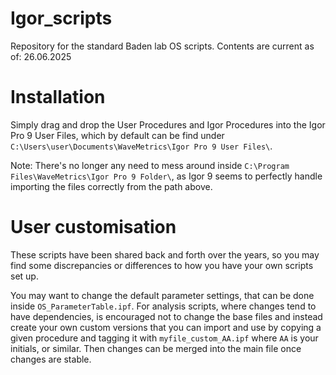 # Igor_scripts
Repository for the standard Baden lab OS scripts. Contents are current as of: 26.06.2025

# Installation
Simply drag and drop the User Procedures and Igor Procedures into the Igor Pro 9 User Files, which by default can be find under `C:\Users\user\Documents\WaveMetrics\Igor Pro 9 User Files\`. 

Note: There's no longer any need to mess around inside `C:\Program Files\WaveMetrics\Igor Pro 9 Folder\`, as Igor 9 seems to perfectly handle importing the files correctly from the path above. 

# User customisation
These scripts have been shared back and forth over the years, so you may find some discrepancies or differences to how you have your own scripts set up. 

You may want to change the default parameter settings, that can be done inside `OS_ParameterTable.ipf`. For analysis scripts, where changes tend to have dependencies, is encouraged not to change the base files and instead create your own custom versions that you can import and use by copying a given procedure and tagging it with `myfile_custom_AA.ipf` where `AA` is your initials, or similar. Then changes can be merged into the main file once changes are stable.
